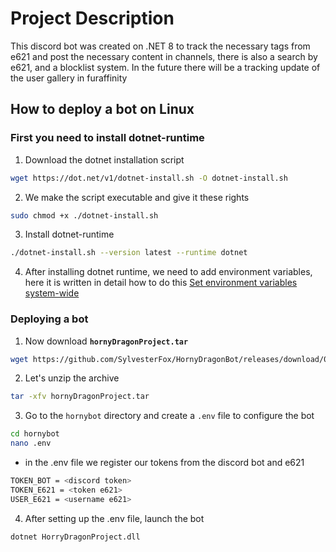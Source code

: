 # Project Description
This discord bot was created on .NET 8 to track the necessary tags from e621 and post the necessary content in channels, there is also a search by e621, and a blocklist system.
In the future there will be a tracking update of the user gallery in furaffinity

## How to deploy a bot on Linux
### First you need to install dotnet-runtime
1. Download the dotnet installation script
```bash
wget https://dot.net/v1/dotnet-install.sh -O dotnet-install.sh
```

2. We make the script executable and give it these rights
```bash
sudo chmod +x ./dotnet-install.sh
```

3. Install dotnet-runtime 
```bash
./dotnet-install.sh --version latest --runtime dotnet
```

4. After installing dotnet runtime, we need to add environment variables, here it is written in detail how to do this
[Set environment variables system-wide](https://learn.microsoft.com/en-us/dotnet/core/install/linux-scripted-manual#set-environment-variables-system-wide)

### Deploying a bot
1. Now download **`hornyDragonProject.tar`**
```bash
wget https://github.com/SylvesterFox/HornyDragonBot/releases/download/0.0.1.5-alpha/HornyDragonBot-0.0.1.5.tar -o hornyDragonProject.tar
```

2. Let's unzip the archive
```bash
tar -xfv hornyDragonProject.tar
```

3. Go to the `hornybot` directory and create a `.env` file to configure the bot
```bash
cd hornybot
nano .env
```

- in the .env file we register our tokens from the discord bot and e621
```bash
TOKEN_BOT = <discord token>
TOKEN_E621 = <token e621>
USER_E621 = <username e621>
```

4. After setting up the .env file, launch the bot
```bash
dotnet HorryDragonProject.dll
```
